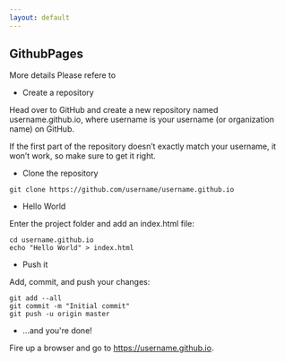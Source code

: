 ```yaml
---
layout: default
---
```


## GithubPages
More details Please refere to 

* Create a repository

Head over to GitHub and create a new repository named username.github.io, where username is your username (or organization name) on GitHub.

If the first part of the repository doesn’t exactly match your username, it won’t work, so make sure to get it right.

* Clone the repository
```
git clone https://github.com/username/username.github.io
```

* Hello World

Enter the project folder and add an index.html file:
```
cd username.github.io
echo "Hello World" > index.html
```

* Push it

Add, commit, and push your changes:
```
git add --all
git commit -m "Initial commit"
git push -u origin master
```

* …and you're done!

Fire up a browser and go to https://username.github.io.